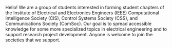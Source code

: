 Hello! We are a group of students interested in forming student chapters of the Institute of Electrical and Electronics Engineers (IEEE) Computational Intelligence Society (CIS), Control Systems Society (CSS), and Communications Society (ComSoc).
Our goal is to spread accessible knowledge for some more specialized topics in electrical engineering and to support research project development.
Anyone is welcome to join the societies that we support.
